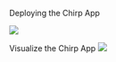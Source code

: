 Deploying the Chirp App

<a href="https://portal.azure.com/#create/Microsoft.Template/uri/https://raw.githubusercontent.com/brijrajsingh/MEAN-demo/master/Centos-nojejs-nodes-mongodb-one-replica-set/azuredeploy.json" target="_blank"><img src="http://azuredeploy.net/deploybutton.png"/></a>

Visualize the Chirp App
<a href="http://armviz.io/#/?load=https://raw.githubusercontent.com/brijrajsingh/MEAN-demo/master/Centos-nojejs-nodes-mongodb-one-replica-set/azuredeploy.json" target="_blank">
    <img src="http://armviz.io/visualizebutton.png"/>
</a>
